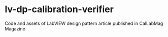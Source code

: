 # lv-dp-calibration-verifier
Code and assets of LabVIEW design pattern article published in CalLabMag Magazine 
